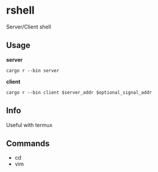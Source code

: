 # rshell
Server/Client shell

## Usage

**server**

`cargo r --bin server`

**client**

`cargo r --bin client $server_addr $optional_signal_addr`

## Info
Useful with termux

## Commands

- cd
- vim
